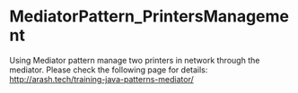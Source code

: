 # MediatorPattern_PrintersManagement
Using Mediator pattern manage two printers in network through the mediator.
Please check the following page for details: http://arash.tech/training-java-patterns-mediator/
